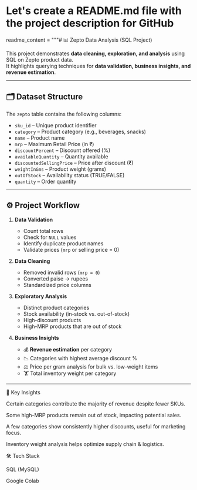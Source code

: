 # Let's create a README.md file with the project description for GitHub

readme_content = """# 📊 Zepto Data Analysis (SQL Project)

This project demonstrates **data cleaning, exploration, and analysis** using SQL on Zepto product data.  
It highlights querying techniques for **data validation, business insights, and revenue estimation**.

---

## 🗂 Dataset Structure
The `zepto` table contains the following columns:
- `sku_id` – Unique product identifier  
- `category` – Product category (e.g., beverages, snacks)  
- `name` – Product name  
- `mrp` – Maximum Retail Price (in ₹)  
- `discountPercent` – Discount offered (%)  
- `availableQuantity` – Quantity available  
- `discountedSellingPrice` – Price after discount (₹)  
- `weightInGms` – Product weight (grams)  
- `outOfStock` – Availability status (TRUE/FALSE)  
- `quantity` – Order quantity  

---

## ⚙️ Project Workflow
1. **Data Validation**
   - Count total rows  
   - Check for `NULL` values  
   - Identify duplicate product names  
   - Validate prices (`mrp` or selling price = 0)  

2. **Data Cleaning**
   - Removed invalid rows (`mrp = 0`)  
   - Converted paise → rupees  
   - Standardized price columns  

3. **Exploratory Analysis**
   - Distinct product categories  
   - Stock availability (in-stock vs. out-of-stock)  
   - High-discount products  
   - High-MRP products that are out of stock  

4. **Business Insights**
   - 💰 **Revenue estimation** per category  
   - 📉 Categories with highest average discount %  
   - ⚖️ Price per gram analysis for bulk vs. low-weight items  
   - 🏋️ Total inventory weight per category  

---
🚀 Key Insights

Certain categories contribute the majority of revenue despite fewer SKUs.

Some high-MRP products remain out of stock, impacting potential sales.

A few categories show consistently higher discounts, useful for marketing focus.

Inventory weight analysis helps optimize supply chain & logistics.

🛠 Tech Stack

SQL (MySQL)

Google Colab 

